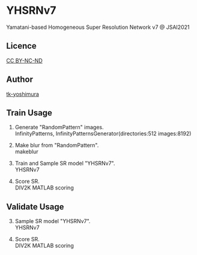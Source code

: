 # YHSRNv7
 Yamatani-based Homogeneous Super Resolution Network v7 @ JSAI2021

## Licence
[CC BY-NC-ND](https://github.com/tk-yoshimura/JSAI2021_YHSRNv7/blob/main/LICENSE)

## Author

[tk-yoshimura](https://github.com/tk-yoshimura)

## Train Usage

1. Generate "RandomPattern" images.  
InfinityPatterns, InfinityPatternsGenerator(directories:512 images:8192)

2. Make blur from "RandomPattern".  
makeblur

3. Train and Sample SR model "YHSRNv7".  
YHSRNv7

4. Score SR.  
DIV2K MATLAB scoring

## Validate Usage

3. Sample SR model "YHSRNv7".  
YHSRNv7

4. Score SR.  
DIV2K MATLAB scoring